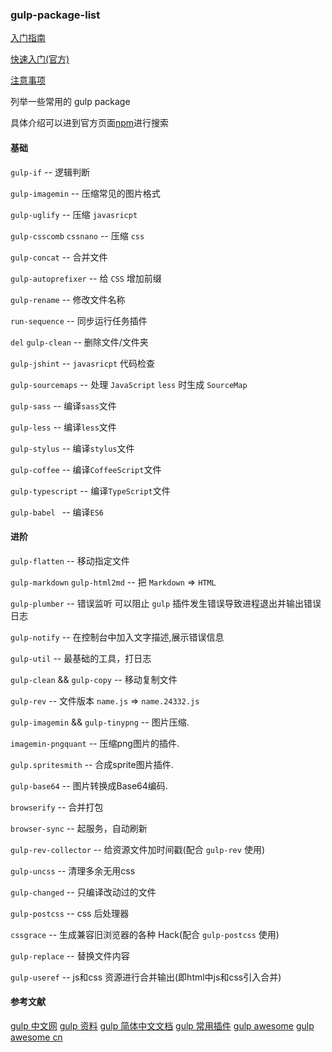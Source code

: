### gulp-package-list


[入门指南](https://github.com/topchenxi/gulp-introduce/blob/master/mdFile/learn.md)

[快速入门(官方)](http://www.gulpjs.com.cn/docs/getting-started/)

[注意事项](https://github.com/topchenxi/gulp-introduce/blob/master/mdFile/mind.md)

列举一些常用的 gulp package

具体介绍可以进到官方页面[npm](https://www.npmjs.com/)进行搜索

#### 基础

`gulp-if` -- 逻辑判断

`gulp-imagemin` -- 压缩常见的图片格式

`gulp-uglify` -- 压缩 `javasricpt`

`gulp-csscomb` `cssnano`  -- 压缩 `css`

`gulp-concat` -- 合并文件

`gulp-autoprefixer` -- 给 `CSS` 增加前缀

`gulp-rename` -- 修改文件名称

`run-sequence` -- 同步运行任务插件

`del` `gulp-clean` -- 删除文件/文件夹

`gulp-jshint` -- `javasricpt` 代码检查

`gulp-sourcemaps` -- 处理 `JavaScript` `less` 时生成 `SourceMap`

`gulp-sass` -- 编译`sass`文件

`gulp-less` -- 编译`less`文件

`gulp-stylus` -- 编译`stylus`文件

`gulp-coffee` -- 编译`CoffeeScript`文件

`gulp-typescript` -- 编译`TypeScript`文件

`gulp-babel ` -- 编译`ES6`

#### 进阶

`gulp-flatten` -- 移动指定文件

`gulp-markdown` `gulp-html2md` -- 把 `Markdown` => `HTML`

`gulp-plumber` --  错误监听 可以阻止 `gulp` 插件发生错误导致进程退出并输出错误日志

`gulp-notify` -- 在控制台中加入文字描述,展示错误信息

`gulp-util` --  最基础的工具，打日志

`gulp-clean` && `gulp-copy` -- 移动复制文件

`gulp-rev` -- 文件版本 `name.js` => `name.24332.js`

`gulp-imagemin` && `gulp-tinypng` -- 图片压缩.

`imagemin-pngquant`  -- 压缩png图片的插件.

`gulp.spritesmith`  -- 合成sprite图片插件.

`gulp-base64`  -- 图片转换成Base64编码.

`browserify` -- 合并打包

`browser-sync` -- 起服务，自动刷新

`gulp-rev-collector` -- 给资源文件加时间戳(配合 `gulp-rev` 使用)

`gulp-uncss` -- 清理多余无用css

`gulp-changed` -- 只编译改动过的文件

`gulp-postcss` -- css 后处理器

`cssgrace` -- 生成兼容旧浏览器的各种 Hack(配合 `gulp-postcss` 使用)

`gulp-replace` -- 替换文件内容

`gulp-useref` -- js和css 资源进行合并输出(即html中js和css引入合并)


#### 参考文献

[gulp 中文网](http://www.gulpjs.com.cn/)
[gulp 资料](https://github.com/Platform-CUF/use-gulp)
[gulp 简体中文文档](https://github.com/lisposter/gulp-docs-zh-cn)
[gulp 常用插件](https://zhuanlan.zhihu.com/p/25243171)
[gulp awesome](https://github.com/alferov/awesome-gulp)
[gulp awesome cn](http://www.jianshu.com/p/df65ae89b862)